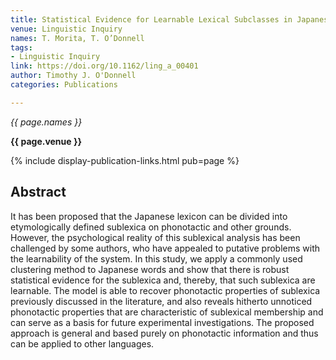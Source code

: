 ```yaml
---
title: Statistical Evidence for Learnable Lexical Subclasses in Japanese
venue: Linguistic Inquiry
names: T. Morita, T. O’Donnell
tags:
- Linguistic Inquiry
link: https://doi.org/10.1162/ling_a_00401
author: Timothy J. O'Donnell
categories: Publications

---
```


*{{ page.names }}*

**{{ page.venue }}**

{% include display-publication-links.html pub=page %}

## Abstract

It has been proposed that the Japanese lexicon can be divided into etymologically defined sublexica on phonotactic and other grounds. However, the psychological reality of this sublexical analysis has been challenged by some authors, who have appealed to putative problems with the learnability of the system. In this study, we apply a commonly used clustering method to Japanese words and show that there is robust statistical evidence for the sublexica and, thereby, that such sublexica are learnable. The model is able to recover phonotactic properties of sublexica previously discussed in the literature, and also reveals hitherto unnoticed phonotactic properties that are characteristic of sublexical membership and can serve as a basis for future experimental investigations. The proposed approach is general and based purely on phonotactic information and thus can be applied to other languages.